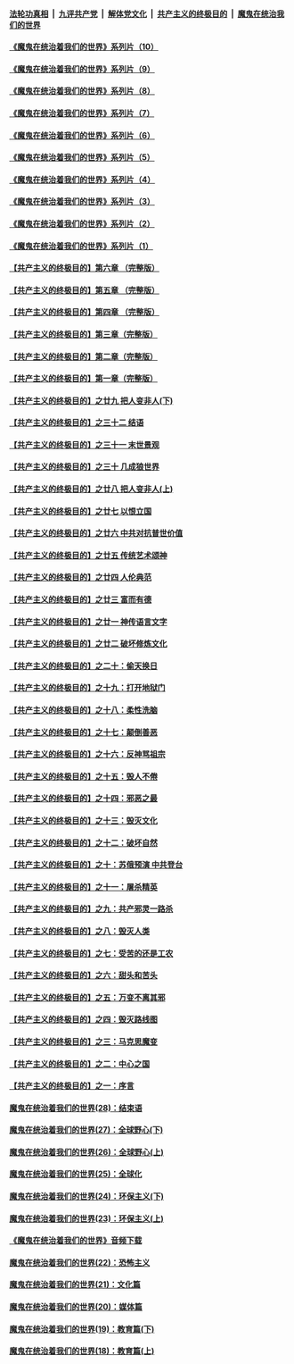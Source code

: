 ####  [法轮功真相](../../../../basic/blob/master/README.md?t=09011102) &nbsp;|&nbsp; [九评共产党](../../../../9ping.md/blob/master/README.md?t=09011102) &nbsp;|&nbsp; [解体党文化](../../../../jtdwh.md/blob/master/README.md?t=09011102)  &nbsp;|&nbsp; [共产主义的终极目的](../../../../gczydzjmd.md/blob/master/README.md?t=09011102) &nbsp;|&nbsp; [魔鬼在统治我们的世界](../../../../mgztzwmdsj.md/blob/master/README.md?t=09011102) 

#### [《魔鬼在统治着我们的世界》系列片（10）](../pages/nsc422/n12292670.md?t=09011102) 

#### [《魔鬼在统治着我们的世界》系列片（9）](../pages/nsc422/n12290859.md?t=09011102) 

#### [《魔鬼在统治着我们的世界》系列片（8）](../pages/nsc422/n12287445.md?t=09011102) 

#### [《魔鬼在统治着我们的世界》系列片（7）](../pages/nsc422/n12283425.md?t=09011102) 

#### [《魔鬼在统治着我们的世界》系列片（6）](../pages/nsc422/n12282314.md?t=09011102) 

#### [《魔鬼在统治着我们的世界》系列片（5）](../pages/nsc422/n12281419.md?t=09011102) 

#### [《魔鬼在统治着我们的世界》系列片（4）](../pages/nsc422/n12274024.md?t=09011102) 

#### [《魔鬼在统治着我们的世界》系列片（3）](../pages/nsc422/n12271322.md?t=09011102) 

#### [《魔鬼在统治着我们的世界》系列片（2）](../pages/nsc422/n12269049.md?t=09011102) 

#### [《魔鬼在统治着我们的世界》系列片（1）](../pages/nsc422/n12267575.md?t=09011102) 

#### [【共产主义的终极目的】第六章 （完整版）](../pages/nsc422/n11428913.md?t=09011102) 

#### [【共产主义的终极目的】第五章 （完整版）](../pages/nsc422/n11428912.md?t=09011102) 

#### [【共产主义的终极目的】第四章 （完整版）](../pages/nsc422/n11428907.md?t=09011102) 

#### [【共产主义的终极目的】第三章（完整版）](../pages/nsc422/n11428848.md?t=09011102) 

#### [【共产主义的终极目的】第二章（完整版）](../pages/nsc422/n11428831.md?t=09011102) 

#### [【共产主义的终极目的】第一章（完整版）](../pages/nsc422/n11417651.md?t=09011102) 

#### [【共产主义的终极目的】之廿九 把人变非人(下)](../pages/nsc422/n11344140.md?t=09011102) 

#### [【共产主义的终极目的】之三十二 结语](../pages/nsc422/n11360535.md?t=09011102) 

#### [【共产主义的终极目的】之三十一 末世景观](../pages/nsc422/n11351129.md?t=09011102) 

#### [【共产主义的终极目的】之三十 几成狼世界](../pages/nsc422/n11348280.md?t=09011102) 

#### [【共产主义的终极目的】之廿八 把人变非人(上)](../pages/nsc422/n11340492.md?t=09011102) 

#### [【共产主义的终极目的】之廿七 以恨立国](../pages/nsc422/n11336944.md?t=09011102) 

#### [【共产主义的终极目的】之廿六 中共对抗普世价值](../pages/nsc422/n11324785.md?t=09011102) 

#### [【共产主义的终极目的】之廿五 传统艺术颂神](../pages/nsc422/n11296396.md?t=09011102) 

#### [【共产主义的终极目的】之廿四 人伦典范](../pages/nsc422/n11296397.md?t=09011102) 

#### [【共产主义的终极目的】之廿三 富而有德](../pages/nsc422/n11283598.md?t=09011102) 

#### [【共产主义的终极目的】之廿一 神传语言文字](../pages/nsc422/n11263265.md?t=09011102) 

#### [【共产主义的终极目的】之廿二 破坏修炼文化](../pages/nsc422/n11245728.md?t=09011102) 

#### [【共产主义的终极目的】之二十：偷天换日](../pages/nsc422/n11238846.md?t=09011102) 

#### [【共产主义的终极目的】之十九：打开地狱门](../pages/nsc422/n11206376.md?t=09011102) 

#### [【共产主义的终极目的】之十八：柔性洗脑](../pages/nsc422/n11199994.md?t=09011102) 

#### [【共产主义的终极目的】之十七：颠倒善恶](../pages/nsc422/n11179782.md?t=09011102) 

#### [【共产主义的终极目的】之十六：反神骂祖宗](../pages/nsc422/n11166798.md?t=09011102) 

#### [【共产主义的终极目的】之十五：毁人不倦](../pages/nsc422/n11166792.md?t=09011102) 

#### [【共产主义的终极目的】之十四：邪恶之最](../pages/nsc422/n11150249.md?t=09011102) 

#### [【共产主义的终极目的】之十三：毁灭文化](../pages/nsc422/n11135227.md?t=09011102) 

#### [【共产主义的终极目的】之十二：破坏自然](../pages/nsc422/n11135214.md?t=09011102) 

#### [【共产主义的终极目的】之十：苏俄预演 中共登台](../pages/nsc422/n11118424.md?t=09011102) 

#### [【共产主义的终极目的】之十一：屠杀精英](../pages/nsc422/n11118442.md?t=09011102) 

#### [【共产主义的终极目的】之九：共产邪灵一路杀](../pages/nsc422/n11114139.md?t=09011102) 

#### [【共产主义的终极目的】之八：毁灭人类](../pages/nsc422/n11108503.md?t=09011102) 

#### [【共产主义的终极目的】之七：受苦的还是工农](../pages/nsc422/n11101809.md?t=09011102) 

#### [【共产主义的终极目的】之六：甜头和苦头](../pages/nsc422/n11096971.md?t=09011102) 

#### [【共产主义的终极目的】之五：万变不离其邪](../pages/nsc422/n11091285.md?t=09011102) 

#### [【共产主义的终极目的】之四：毁灭路线图](../pages/nsc422/n11086284.md?t=09011102) 

#### [【共产主义的终极目的】之三：马克思魔变](../pages/nsc422/n11061941.md?t=09011102) 

#### [【共产主义的终极目的】之二：中心之国](../pages/nsc422/n11047728.md?t=09011102) 

#### [【共产主义的终极目的】之一：序言](../pages/nsc422/n11086077.md?t=09011102) 

#### [魔鬼在统治着我们的世界(28)：结束语](../pages/nsc422/n10936246.md?t=09011102) 

#### [魔鬼在统治着我们的世界(27)：全球野心(下)](../pages/nsc422/n10928319.md?t=09011102) 

#### [魔鬼在统治着我们的世界(26)：全球野心(上)](../pages/nsc422/n10900318.md?t=09011102) 

#### [魔鬼在统治着我们的世界(25)：全球化](../pages/nsc422/n10788205.md?t=09011102) 

#### [魔鬼在统治着我们的世界(24)：环保主义(下)](../pages/nsc422/n10695307.md?t=09011102) 

#### [魔鬼在统治着我们的世界(23)：环保主义(上)](../pages/nsc422/n10688613.md?t=09011102) 

#### [《魔鬼在统治着我们的世界》音频下载](../pages/nsc422/n10635553.md?t=09011102) 

#### [魔鬼在统治着我们的世界(22)：恐怖主义](../pages/nsc422/n10614727.md?t=09011102) 

#### [魔鬼在统治着我们的世界(21)：文化篇](../pages/nsc422/n10597706.md?t=09011102) 

#### [魔鬼在统治着我们的世界(20)：媒体篇](../pages/nsc422/n10586579.md?t=09011102) 

#### [魔鬼在统治着我们的世界(19)：教育篇(下)](../pages/nsc422/n10564808.md?t=09011102) 

#### [魔鬼在统治着我们的世界(18)：教育篇(上)](../pages/nsc422/n10526970.md?t=09011102) 

